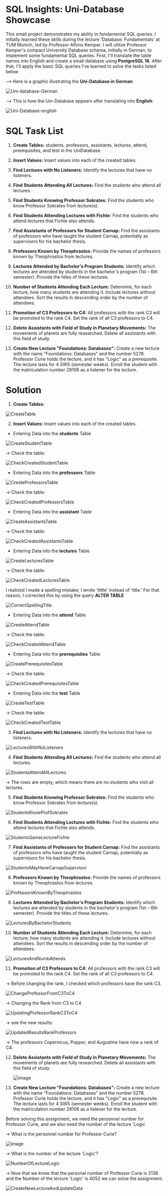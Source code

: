 # SQL Insights: Uni-Database Showcase

This small project demonstrates my ability in fundamental SQL queries. I initially learned these skills during the lecture 'Database: Fundamentals' at TUM Munich, led by Professor Alfons Kemper. I will utilize Professor Kemper's compact University Database schema, initially in German, to implement some fundamental SQL queries. First, I'll translate the table names into English and create a small database using **PostgreSQL 16**. After that, I'll apply the basic SQL queries I've learned to solve the tasks listed below

--> Here is a graphic illustrating the **Uni-Database in German**


![Uni-database-German](https://github.com/Janet-Cajavilca/SQL/assets/93542752/605ad936-6b97-49df-a61c-fcd714658eef)


--> This is how the Uni-Database appears after translating into **English**:

![Uni-Database-english](https://github.com/Janet-Cajavilca/SQL/assets/93542752/289b2647-8bb3-4f59-9c03-2b499f1f1a5b)

# SQL Task List

1. **Create Tables:**
   students, professors, assistants, lectures, attend, prerequisites, and test in the UniDatabase.

2. **Insert Values:**
   Insert values into each of the created tables.

3. **Find Lectures with No Listeners:**
   Identify the lectures that have no listeners.

4. **Find Students Attending All Lectures:**
   Find the students who attend all lectures.

5. **Find Students Knowing Professor Sokrates:**
   Find the students who know Professor Sokrates from lecture(s).

6. **Find Students Attending Lectures with Fichte:**
   Find the students who attend lectures that Fichte also attends.

7. **Find Assistants of Professors for Student Carnap:**
   Find the assistants of professors who have taught the student Carnap, potentially as supervisors for his bachelor thesis.

8. **Professors Known by Theophrastos:**
   Provide the names of professors known by Theophrastos from lectures.

9. **Lectures Attended by Bachelor's Program Students:**
   Identify which lectures are attended by students in the bachelor's program (1st – 6th semester). Provide the titles of these lectures.

10. **Number of Students Attending Each Lecture:**
    Determine, for each lecture, how many students are attending it. Include lectures without attendees. Sort the results in descending order by the number of attendees.

11. **Promotion of C3 Professors to C4:**
    All professors with the rank C3 will be promoted to the rank C4. Set the rank of all C3 professors to C4.

12. **Delete Assistants with Field of Study in Planetary Movements:**
    The movements of planets are fully researched. Delete all assistants with this field of study.

13. **Create New Lecture "Foundations: Databases":**
    Create a new lecture with the name "Foundations: Databases" and the number 5278. Professor Curie holds the lecture, and it has "Logic" as a prerequisite. The lecture lasts for 4 SWS (semester weeks). Enroll the student with the matriculation number 28106 as a listener for the lecture.

# Solution

1. **Create Tables:**
   
![CreateTable](https://github.com/Janet-Cajavilca/SQL/assets/93542752/bee28f26-b02d-4842-918c-83f91c7b81d9)

2. **Insert Values:**
   Insert values into each of the created tables.

- Entering Data into the **students** Table
  
![CreateStudentTable](https://github.com/Janet-Cajavilca/SQL/assets/93542752/1be3e13b-da99-4b0b-a8db-63c49a9b0454)

-> Check the table:
  
![CheckCreatedStudentTable](https://github.com/Janet-Cajavilca/SQL/assets/93542752/03617462-fe17-4f2a-ab5e-c39bd2b21e13)

- Entering Data into the **professors** Table
  
![CreateProfessorsTable](https://github.com/Janet-Cajavilca/SQL/assets/93542752/f050062d-24a2-4dcc-9b8b-a54854ce3d99)

  
-> Check the table:

![CheckCreatedProfessorsTable](https://github.com/Janet-Cajavilca/SQL/assets/93542752/2976ca30-8cd5-4b57-8344-7772e2b2a692)

- Entering Data into the **assistant** Table
  
![CreateAssistantsTable](https://github.com/Janet-Cajavilca/SQL/assets/93542752/7002a63c-154d-409e-a2d9-a3ccb9f12ddf)

-> Check the table:

![CheckCreatedAssistantsTable](https://github.com/Janet-Cajavilca/SQL/assets/93542752/67fdfc88-21c3-4463-b385-485b48e2a076)


- Entering Data into the **lectures** Table

![CreateLecturesTable](https://github.com/Janet-Cajavilca/SQL/assets/93542752/9d728db1-67da-4b0c-889e-a09ff90422fe)

-> Check the table:

![CheckCreatedLecturesTable](https://github.com/Janet-Cajavilca/SQL/assets/93542752/c16190e9-cb42-4471-a97a-4ccb1937556e)


I realized I made a spelling mistake; I wrote 'tittle' instead of 'title.' For that reason, I corrected this by using the query **ALTER TABLE**

![CorrectSpellingTitle](https://github.com/Janet-Cajavilca/SQL/assets/93542752/2207eeea-08b2-4355-b8f7-2a50c1f9745c)

- Entering Data into the **attend** Table
  
![CreateAttendTable](https://github.com/Janet-Cajavilca/SQL/assets/93542752/2625e477-625f-452b-9db5-5a5d26d355c9)

-> Check the table:

![CheckCreatedAttendTable](https://github.com/Janet-Cajavilca/SQL/assets/93542752/56587d88-77ee-49b7-a747-1e27174d7cf8)

- Entering Data into the **prerequisites** Table

 ![CreatePrerequisitesTable](https://github.com/Janet-Cajavilca/SQL/assets/93542752/8e0b0e61-2101-44eb-aebb-fe7faacfdb5a)
 
-> Check the table:

![CheckCreatedPrerequisitesTable](https://github.com/Janet-Cajavilca/SQL/assets/93542752/6273457e-d6b2-42a2-bda8-c778a604c16f)

- Entering Data into the **test** Table
  
![CreateTestTable](https://github.com/Janet-Cajavilca/SQL/assets/93542752/9c022584-3d0b-44a1-9d41-3fef74ec4fe8)

-> Check the table:

![CheckCreatedTestTable](https://github.com/Janet-Cajavilca/SQL/assets/93542752/2fb7e402-b901-480e-b3c9-42a29b3c74be)

3. **Find Lectures with No Listeners:**
   Identify the lectures that have no listeners.

![LecturesWithNoListeners](https://github.com/Janet-Cajavilca/SQL/assets/93542752/b625ec18-cbcd-4038-8434-715b2bf15f12)

4. **Find Students Attending All Lectures:**
   Find the students who attend all lectures.

![StudentsAttendAllLectures](https://github.com/Janet-Cajavilca/SQL/assets/93542752/e149922a-9e23-47e5-87d5-adb98062aa45)

-> The rows are empty, which means there are no students who visit all lectures.

5. **Find Students Knowing Professor Sokrates:**
   Find the students who know Professor Sokrates from lecture(s).
   
![StudentsKnowProfSokrates](https://github.com/Janet-Cajavilca/SQL/assets/93542752/29c7f08e-7d23-4d6a-8c04-d5dd32a0ce4d)


6. **Find Students Attending Lectures with Fichte:**
   Find the students who attend lectures that Fichte also attends.
   
![StudentsSameLectureFichte](https://github.com/Janet-Cajavilca/SQL/assets/93542752/7ebb15fd-eab4-401f-8367-625aa20b9551)

7. **Find Assistants of Professors for Student Carnap:**
   Find the assistants of professors who have taught the student Carnap, potentially as supervisors for his bachelor thesis.

![StudentsMayHaveCarnapSupervisor](https://github.com/Janet-Cajavilca/SQL/assets/93542752/0a402465-85f2-4cb0-8e8f-f6b2d05e3ceb)

   
8. **Professors Known by Theophrastos:**
   Provide the names of professors known by Theophrastos from lectures.

![ProfessorsKnownByTheophrastos](https://github.com/Janet-Cajavilca/SQL/assets/93542752/4df6275b-bc7b-446d-a853-568b0dbc8437)

   
9. **Lectures Attended by Bachelor's Program Students:**
   Identify which lectures are attended by students in the bachelor's program (1st – 6th semester). Provide the titles of these lectures.

![LecturesByBachelorStudents](https://github.com/Janet-Cajavilca/SQL/assets/93542752/2fee4e7a-5ab7-4ecf-9d9e-83efbc98048a)

10. **Number of Students Attending Each Lecture:**
    Determine, for each lecture, how many students are attending it. Include lectures without attendees. Sort the results in descending order by the number of attendees.

![LecturesAndNumbAttends](https://github.com/Janet-Cajavilca/SQL/assets/93542752/ee1f45b4-e8e9-4723-b8e9-bdc48fdb182c)
  

11. **Promotion of C3 Professors to C4:**
    All professors with the rank C3 will be promoted to the rank C4. Set the rank of all C3 professors to C4.

-> Before changing the rank, I checked which professors have the rank C3.

![ChangeProfessorFromC3ToC4](https://github.com/Janet-Cajavilca/SQL/assets/93542752/53a83ff6-02b6-42f0-a307-93d00f7217cb)

-> Changing the Rank from C3 to C4

![UpdatingProfessorRankC3ToC4](https://github.com/Janet-Cajavilca/SQL/assets/93542752/51e5c996-56b6-4c16-9380-be0ce6deed51)

-> see the new results: 

![UpdatedResultsRankProfessors](https://github.com/Janet-Cajavilca/SQL/assets/93542752/2ccb25a4-74f7-4733-9518-2c449ffe4d44)

-> The professors Copernicus, Popper, and Augustine have now a rank of C4.



12. **Delete Assistants with Field of Study in Planetary Movements:**
    The movements of planets are fully researched. Delete all assistants with this field of study.

    ![image](https://github.com/Janet-Cajavilca/SQL/assets/93542752/3876ac24-0ce3-4700-a42b-bf677bf5ed55)


13. **Create New Lecture "Foundations: Databases":**
    Create a new lecture with the name "Foundations: Databases" and the number 5278. Professor Curie holds the lecture, and it has "Logic" as a prerequisite. The lecture lasts for 4 SWS (semester weeks). Enroll the student with the matriculation number 28106 as a listener for the lecture.


Before solving this assignment, we need the personnel number for Professor Curie, and we also need the number of the lecture 'Logic

->  What is the personnel number for Professor Curie?

![image](https://github.com/Janet-Cajavilca/SQL/assets/93542752/86014e4e-679e-4c7f-9069-b3ca2207f5ed)

->  What is the number of the lecture 'Logic'?

![NumberOfLectureLogic](https://github.com/Janet-Cajavilca/SQL/assets/93542752/4f0ba5c3-2705-4fba-9c72-431ceeabfa89)

-> Now that we know that the personal number of Professor Curie is 2136 and the Number of the lecture 'Logic' is 4052 we can solve the assignment.

![CreateNewLectureAndUpdateData](https://github.com/Janet-Cajavilca/SQL/assets/93542752/5b24fb3b-9604-4620-a592-e486a91865da)


